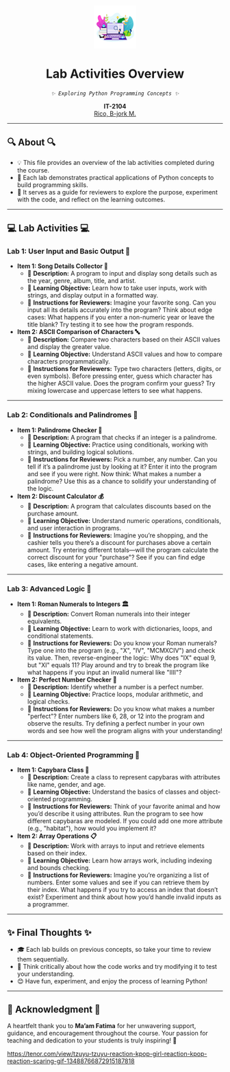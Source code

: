 <p align="center" dir="auto">
<img src="https://github.com/Zomoi/Rico-B-jorkIT2104_ACPactivities/blob/main/Rico-B-jorkIT2104_ACPactivities/Laboratory%20Activities/activity%20photo.png" width="100">
</p>

<h1 align="center" tabindex="-1" class="heading element" dir="auto">Lab Activities Overview </h1>

<p align="center" dir="auto">
<em>
<code>✨ Exploring Python Programming Concepts ✨</code>
</em>
</p>

<p align="center" dir="auto">
  <b>IT-2104</b>
  <br>
  <a href="https://github.com/Zomoi">
  Rico, B-jork M.
  </a>
</p>
<hr></hr>

<h2>🔍 About 🔍</h2>
<ul dir="auto">
  <li>💡 This file provides an overview of the lab activities completed during the course.</li>
  <li>🎯 Each lab demonstrates practical applications of Python concepts to build programming skills.</li>
  <li>📝 It serves as a guide for reviewers to explore the purpose, experiment with the code, and reflect on the learning outcomes.</li>
</ul>

<hr></hr>

<h2>💻 Lab Activities 💻</h2>

<h3>Lab 1: User Input and Basic Output 🎤</h3>
<ul dir="auto">
  <li>
    <b>Item 1: Song Details Collector 🎵</b>
    <ul>
      <li>📝 <b>Description:</b> A program to input and display song details such as the year, genre, album, title, and artist.</li>
      <li>🎯 <b>Learning Objective:</b> Learn how to take user inputs, work with strings, and display output in a formatted way.</li>
      <li>
        🌟 <b>Instructions for Reviewers:</b> 
        Imagine your favorite song. Can you input all its details accurately into the program? Think about edge cases: What happens if you enter a non-numeric year or leave the title blank? Try testing it to see how the program responds.
      </li>
    </ul>
  </li>
  <li>
    <b>Item 2: ASCII Comparison of Characters 🔤</b>
    <ul>
      <li>📝 <b>Description:</b> Compare two characters based on their ASCII values and display the greater value.</li>
      <li>🎯 <b>Learning Objective:</b> Understand ASCII values and how to compare characters programmatically.</li>
      <li>
        🌟 <b>Instructions for Reviewers:</b> 
        Type two characters (letters, digits, or even symbols). Before pressing enter, guess which character has the higher ASCII value. Does the program confirm your guess? Try mixing lowercase and uppercase letters to see what happens.
      </li>
    </ul>
  </li>
</ul>

<hr></hr>

<h3>Lab 2: Conditionals and Palindromes 🔄</h3>
<ul dir="auto">
  <li>
    <b>Item 1: Palindrome Checker 🧩</b>
    <ul>
      <li>📝 <b>Description:</b> A program that checks if an integer is a palindrome.</li>
      <li>🎯 <b>Learning Objective:</b> Practice using conditionals, working with strings, and building logical solutions.</li>
      <li>
        🌟 <b>Instructions for Reviewers:</b> 
        Pick a number, any number. Can you tell if it’s a palindrome just by looking at it? Enter it into the program and see if you were right. Now think: What makes a number a palindrome? Use this as a chance to solidify your understanding of the logic.
      </li>
    </ul>
  </li>
  <li>
    <b>Item 2: Discount Calculator 💰</b>
    <ul>
      <li>📝 <b>Description:</b> A program that calculates discounts based on the purchase amount.</li>
      <li>🎯 <b>Learning Objective:</b> Understand numeric operations, conditionals, and user interaction in programs.</li>
      <li>
        🌟 <b>Instructions for Reviewers:</b> 
        Imagine you’re shopping, and the cashier tells you there’s a discount for purchases above a certain amount. Try entering different totals—will the program calculate the correct discount for your "purchase"? See if you can find edge cases, like entering a negative amount. 
      </li>
    </ul>
  </li>
</ul>

<hr></hr>

<h3>Lab 3: Advanced Logic 🤔</h3>
<ul dir="auto">
  <li>
    <b>Item 1: Roman Numerals to Integers 🏛️</b>
    <ul>
      <li>📝 <b>Description:</b> Convert Roman numerals into their integer equivalents.</li>
      <li>🎯 <b>Learning Objective:</b> Learn to work with dictionaries, loops, and conditional statements.</li>
      <li>
        🌟 <b>Instructions for Reviewers:</b> 
        Do you know your Roman numerals? Type one into the program (e.g., "X", "IV", "MCMXCIV") and check its value. Then, reverse-engineer the logic: Why does "IX" equal 9, but "XI" equals 11? Play around and try to break the program like what happens if you input an invalid numeral like "IIII"?
      </li>
    </ul>
  </li>
  <li>
    <b>Item 2: Perfect Number Checker 💎</b>
    <ul>
      <li>📝 <b>Description:</b> Identify whether a number is a perfect number.</li>
      <li>🎯 <b>Learning Objective:</b> Practice loops, modular arithmetic, and logical checks.</li>
      <li>
        🌟 <b>Instructions for Reviewers:</b> 
        Do you know what makes a number "perfect"? Enter numbers like 6, 28, or 12 into the program and observe the results. Try defining a perfect number in your own words and see how well the program aligns with your understanding!
      </li>
    </ul>
  </li>
</ul>

<hr></hr>

<h3>Lab 4: Object-Oriented Programming 🐾</h3>
<ul dir="auto">
  <li>
    <b>Item 1: Capybara Class 🦫</b>
    <ul>
      <li>📝 <b>Description:</b> Create a class to represent capybaras with attributes like name, gender, and age.</li>
      <li>🎯 <b>Learning Objective:</b> Understand the basics of classes and object-oriented programming.</li>
      <li>
        🌟 <b>Instructions for Reviewers:</b> 
        Think of your favorite animal and how you’d describe it using attributes. Run the program to see how different capybaras are modeled. If you could add one more attribute (e.g., "habitat"), how would you implement it?
      </li>
    </ul>
  </li>
  <li>
    <b>Item 2: Array Operations 📋</b>
    <ul>
      <li>📝 <b>Description:</b> Work with arrays to input and retrieve elements based on their index.</li>
      <li>🎯 <b>Learning Objective:</b> Learn how arrays work, including indexing and bounds checking.</li>
      <li>
        🌟 <b>Instructions for Reviewers:</b> 
        Imagine you’re organizing a list of numbers. Enter some values and see if you can retrieve them by their index. What happens if you try to access an index that doesn’t exist? Experiment and think about how you’d handle invalid inputs as a programmer.
      </li>
    </ul>
  </li>
</ul>

<hr></hr>

<h2>✨ Final Thoughts ✨</h2>
<ul dir="auto">
  <li>🎓 Each lab builds on previous concepts, so take your time to review them sequentially.</li>
  <li>🤔 Think critically about how the code works and try modifying it to test your understanding.</li>
  <li>😊 Have fun, experiment, and enjoy the process of learning Python!</li>
</ul>

<hr></hr>

<h2>🎉 Acknowledgment 🎉</h2>
<p align="auto">
A heartfelt thank you to <b>Ma’am Fatima</b> for her unwavering support, guidance, and encouragement throughout the course. Your passion for teaching and dedication to your students is truly inspiring! 🙏
</p>

https://tenor.com/view/tzuyu-tzuyu-reaction-kpop-girl-reaction-kpop-reaction-scaring-gif-13488766872915187818
